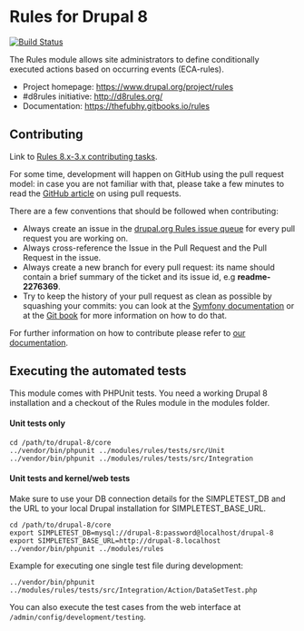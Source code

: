 # Rules for Drupal 8

[![Build Status](https://travis-ci.org/fago/rules.svg?branch=8.x-3.x)](https://travis-ci.org/fago/rules)

The Rules module allows site administrators to define conditionally executed
actions based on occurring events (ECA-rules).

* Project homepage: https://www.drupal.org/project/rules
* #d8rules initiative: http://d8rules.org/
* Documentation: https://thefubhy.gitbooks.io/rules

## Contributing

Link to [Rules 8.x-3.x contributing tasks](https://www.drupal.org/node/2245015#contributing).

For some time, development will happen on GitHub using the pull request model:
in case you are not familiar with that, please take a few minutes to read the
[GitHub article](https://help.github.com/articles/using-pull-requests) on using
pull requests.

There are a few conventions that should be followed when contributing:

* Always create an issue in the [drupal.org Rules issue queue](https://www.drupal.org/project/issues/rules)
  for every pull request you are working on.
* Always cross-reference the Issue in the Pull Request and the Pull Request in
  the issue.
* Always create a new branch for every pull request: its name should contain a
  brief summary of the ticket and its issue id, e.g **readme-2276369**.
* Try to keep the history of your pull request as clean as possible by squashing
  your commits: you can look at the [Symfony documentation](http://symfony.com/doc/current/cmf/contributing/commits.html)
  or at the [Git book](http://git-scm.com/book/en/Git-Tools-Rewriting-History#Changing-Multiple-Commit-Messages)
  for more information on how to do that.

For further information on how to contribute please refer to
[our documentation](https://thefubhy.gitbooks.io/rules/content/).

## Executing the automated tests

This module comes with PHPUnit tests. You need a working Drupal 8 installation
and a checkout of the Rules module in the modules folder.

#### Unit tests only

    cd /path/to/drupal-8/core
    ../vendor/bin/phpunit ../modules/rules/tests/src/Unit
    ../vendor/bin/phpunit ../modules/rules/tests/src/Integration

#### Unit tests and kernel/web tests

Make sure to use your DB connection details for the SIMPLETEST_DB and the URL to
your local Drupal installation for SIMPLETEST_BASE_URL.

    cd /path/to/drupal-8/core
    export SIMPLETEST_DB=mysql://drupal-8:password@localhost/drupal-8
    export SIMPLETEST_BASE_URL=http://drupal-8.localhost
    ../vendor/bin/phpunit ../modules/rules

Example for executing one single test file during development:

    ../vendor/bin/phpunit ../modules/rules/tests/src/Integration/Action/DataSetTest.php

You can also execute the test cases from the web interface at
``/admin/config/development/testing``.
